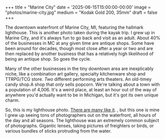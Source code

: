 +++
title = "Marine City"
date = '2025-06-15T15:00:00-00:00'
image = "photos/marine-city.jpg"
medium = "Kodak Gold 200, 35mm"
draft = false
+++

The downtown waterfront of Marine City, MI, featuring the hallmark lighthouse. This is another photo taken during the 
kayak trip. I grew up in Marine City, and it's always fun to go back and visit as an adult. About 40% of the businesses
in MC at any given time are antique shops. Some have been around for decades, though most close after a year or two and
are then replaced by another business that has a relatively high likelihood of being an antique shop. So goes the cycle.

Many of the other businesses in the tiny downtown area are inexplicably niche, like a combination art gallery, specialty 
kitchenware shop and TTRPG/TCG store. *Two* different performing arts theaters. An old-timey candy shop.A shop that 
*only* sells popcorn. We're talking about a town with a population of 4,006. It's a weird place, at least an hour out of 
the way of anywhere you'd actually want to be in Michigan, but it's got its own unique charm.

So, this is my lighthouse photo. 
[There are many like it](https://www.google.com/search?q=marine+city+lighthouse&client=firefox-b-1-d&sca_esv=da5792c7619f0cb2&udm=2&biw=1271&bih=901&ei=XdrdaK6lF7Cfw8cPjYiy4AQ&ved=0ahUKEwjux-2ps4SQAxWwz_ACHQ2EDEwQ4dUDCBE&uact=5&oq=marine+city+lighthouse&gs_lp=Egtnd3Mtd2l6LWltZyIWbWFyaW5lIGNpdHkgbGlnaHRob3VzZTIFEAAYgAQyBhAAGAgYHjIGEAAYCBgeMgYQABgIGB5IvhpQkQlYghlwAngAkAEAmAFKoAGKBqoBAjEzuAEDyAEA-AEBmAIPoALKBsICChAAGIAEGIoFGEPCAggQABiABBixA8ICBhAAGAcYHpgDAIgGAZIHAjE1oAesLLIHAjEzuAe9BsIHBTAuNy44yAcs&sclient=gws-wiz-img).
, but this one is mine
I grew up seeing tons of photographers out on the waterfront, all hours of the day and all seasons. The lighthouse was an extremely common 
subject of photographs. Gigantic lenses, taking pictures of freighters or birds, or various bundles of sticks protruding 
from the water.